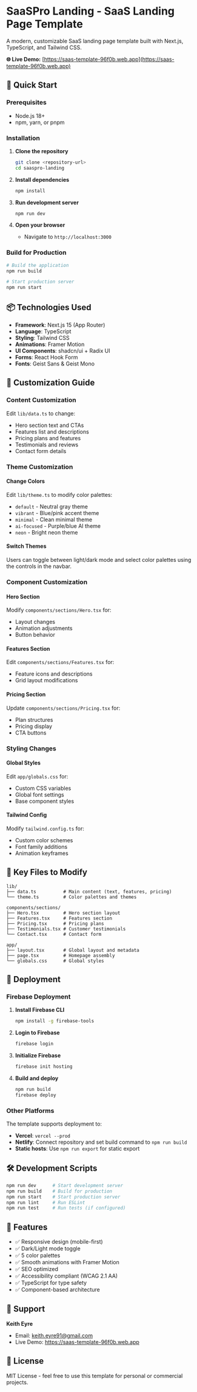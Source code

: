 # SaaSPro Landing - SaaS Landing Page Template

A modern, customizable SaaS landing page template built with Next.js, TypeScript, and Tailwind CSS.

**🌐 Live Demo:** [https://saas-template-96f0b.web.app](https://saas-template-96f0b.web.app)

## 🚀 Quick Start

### Prerequisites
- Node.js 18+
- npm, yarn, or pnpm

### Installation

1. **Clone the repository**
   ```bash
   git clone <repository-url>
   cd saaspro-landing
   ```

2. **Install dependencies**
   ```bash
   npm install
   ```

3. **Run development server**
   ```bash
   npm run dev
   ```

4. **Open your browser**
   - Navigate to `http://localhost:3000`

### Build for Production

```bash
# Build the application
npm run build

# Start production server
npm run start
```

## 📦 Technologies Used

- **Framework**: Next.js 15 (App Router)
- **Language**: TypeScript
- **Styling**: Tailwind CSS
- **Animations**: Framer Motion
- **UI Components**: shadcn/ui + Radix UI
- **Forms**: React Hook Form
- **Fonts**: Geist Sans & Geist Mono

## 🎨 Customization Guide

### Content Customization

Edit `lib/data.ts` to change:
- Hero section text and CTAs
- Features list and descriptions
- Pricing plans and features
- Testimonials and reviews
- Contact form details

### Theme Customization

#### Change Colors
Edit `lib/theme.ts` to modify color palettes:
- `default` - Neutral gray theme
- `vibrant` - Blue/pink accent theme
- `minimal` - Clean minimal theme
- `ai-focused` - Purple/blue AI theme
- `neon` - Bright neon theme

#### Switch Themes
Users can toggle between light/dark mode and select color palettes using the controls in the navbar.

### Component Customization

#### Hero Section
Modify `components/sections/Hero.tsx` for:
- Layout changes
- Animation adjustments
- Button behavior

#### Features Section
Edit `components/sections/Features.tsx` for:
- Feature icons and descriptions
- Grid layout modifications

#### Pricing Section
Update `components/sections/Pricing.tsx` for:
- Plan structures
- Pricing display
- CTA buttons

### Styling Changes

#### Global Styles
Edit `app/globals.css` for:
- Custom CSS variables
- Global font settings
- Base component styles

#### Tailwind Config
Modify `tailwind.config.ts` for:
- Custom color schemes
- Font family additions
- Animation keyframes

## 📁 Key Files to Modify

```
lib/
├── data.ts          # Main content (text, features, pricing)
└── theme.ts         # Color palettes and themes

components/sections/
├── Hero.tsx         # Hero section layout
├── Features.tsx     # Features section
├── Pricing.tsx      # Pricing plans
├── Testimonials.tsx # Customer testimonials
└── Contact.tsx      # Contact form

app/
├── layout.tsx       # Global layout and metadata
├── page.tsx         # Homepage assembly
└── globals.css      # Global styles
```

## 🚀 Deployment

### Firebase Deployment

1. **Install Firebase CLI**
   ```bash
   npm install -g firebase-tools
   ```

2. **Login to Firebase**
   ```bash
   firebase login
   ```

3. **Initialize Firebase**
   ```bash
   firebase init hosting
   ```

4. **Build and deploy**
   ```bash
   npm run build
   firebase deploy
   ```

### Other Platforms

The template supports deployment to:
- **Vercel**: `vercel --prod`
- **Netlify**: Connect repository and set build command to `npm run build`
- **Static hosts**: Use `npm run export` for static export

## 🛠️ Development Scripts

```bash
npm run dev      # Start development server
npm run build    # Build for production
npm run start    # Start production server
npm run lint     # Run ESLint
npm run test     # Run tests (if configured)
```

## 📱 Features

- ✅ Responsive design (mobile-first)
- ✅ Dark/Light mode toggle
- ✅ 5 color palettes
- ✅ Smooth animations with Framer Motion
- ✅ SEO optimized
- ✅ Accessibility compliant (WCAG 2.1 AA)
- ✅ TypeScript for type safety
- ✅ Component-based architecture

## 🤝 Support

**Keith Eyre**
- Email: keith.eyre91@gmail.com
- Live Demo: https://saas-template-96f0b.web.app

## 📄 License

MIT License - feel free to use this template for personal or commercial projects.
